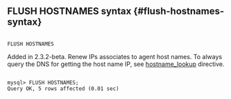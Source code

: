 ## FLUSH HOSTNAMES syntax {#flush-hostnames-syntax}

```

FLUSH HOSTNAMES

```

Added in 2.3.2-beta. Renew IPs associates to agent host names. To always query the DNS for getting the host name IP, see [hostname_lookup](../searchd_program_configuration_options/hostnamelookup.md) directive.

```

mysql> FLUSH HOSTNAMES;
Query OK, 5 rows affected (0.01 sec)

```